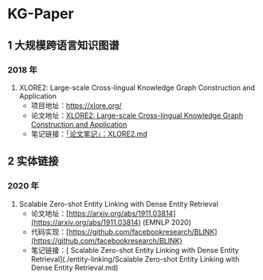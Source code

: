 # KG-Paper

## 1 大规模跨语言知识图谱

### 2018 年

1. XLORE2: Large-scale Cross-lingual Knowledge Graph Construction and Application 
   * 项目地址：<https://xlore.org/>
   * 论文地址：[XLORE2: Large-scale Cross-lingual Knowledge Graph Construction and Application](https://direct.mit.edu/dint/article/1/1/77/9977/XLORE2-Large-scale-Cross-lingual-Knowledge-Graph)
   * 笔记链接：[「论文笔记」：XLORE2.md](./kg-sys/「论文笔记」：XLORE2.md)

## 2 实体链接

### 2020 年

1. Scalable Zero-shot Entity Linking with Dense Entity Retrieval
   * 论文地址：[https://arxiv.org/abs/1911.03814](https://arxiv.org/abs/1911.03814)  (EMNLP 2020)
   * 代码实现：[https://github.com/facebookresearch/BLINK](https://github.com/facebookresearch/BLINK)
   * 笔记链接：[ Scalable Zero-shot Entity Linking with Dense Entity Retrieval](./entity-linking/Scalable Zero-shot Entity Linking with Dense Entity Retrieval.md)

